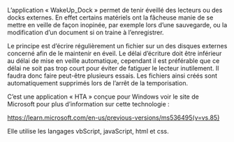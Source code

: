 L’application « WakeUp_Dock » permet de tenir éveillé des lecteurs ou des docks externes. En effet certains matériels ont la fâcheuse manie de se mettre en veille de façon inopinée, par exemple lors d’une sauvegarde, ou la modification d’un document si on traine à l’enregistrer.

Le principe est d’écrire régulièrement un fichier sur un des disques externes concerné afin de le maintenir en éveil. Le délai d’écriture doit être inférieur au délai de mise en veille automatique, cependant il est préférable que ce délai ne soit pas trop court pour éviter de fatiguer le lecteur inutilement. Il faudra donc faire peut-être plusieurs essais.  Les fichiers ainsi créés sont automatiquement supprimés lors de l’arrêt de la temporisation.

C’est une application « HTA » conçue pour Windows voir le site de Microsoft pour plus d’information sur cette technologie :

https://learn.microsoft.com/en-us/previous-versions/ms536495(v=vs.85)

Elle utilise les langages vbScript, javaScript, html et css. 
